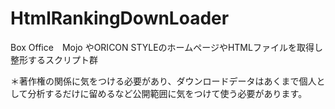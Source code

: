 HtmlRankingDownLoader
=======================

Box Office　Mojo やORICON STYLEのホームページやHTMLファイルを取得し整形するスクリプト群

＊著作権の関係に気をつける必要があり、ダウンロードデータはあくまで個人として分析するだけに留めるなど公開範囲に気をつけて使う必要があります。